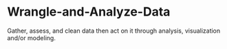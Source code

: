 # Wrangle-and-Analyze-Data
Gather, assess, and clean data then act on it through analysis, visualization and/or modeling.
